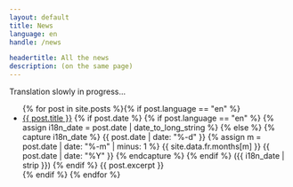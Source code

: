 ```yaml
---
layout: default
title: News 
language: en 
handle: /news

headertitle: All the news
description: (on the same page)
---
```


Translation slowly in progress...

<ul>
  {% for post in site.posts %}{% if post.language == "en" %}
    <li>
      <a href="{{site.url}}{{ site.baseurl }}{{ post.url }}">{{ post.title }}</a>
      {% if post.date %}
          {% if post.language == "en" %}
            {% assign i18n_date = post.date | date_to_long_string %}
          {% else %}
            {% capture i18n_date %}
            {{ post.date | date: "%-d" }}
            {% assign m = post.date | date: "%-m" | minus: 1 %}
            {{ site.data.fr.months[m] }}
            {{ post.date | date: "%Y" }}
            {% endcapture %}
          {% endif %}
          ({{ i18n_date | strip }})
      {% endif %} 
      {{ post.excerpt }}
    </li>
  {% endif %}
  {% endfor %}
</ul>
